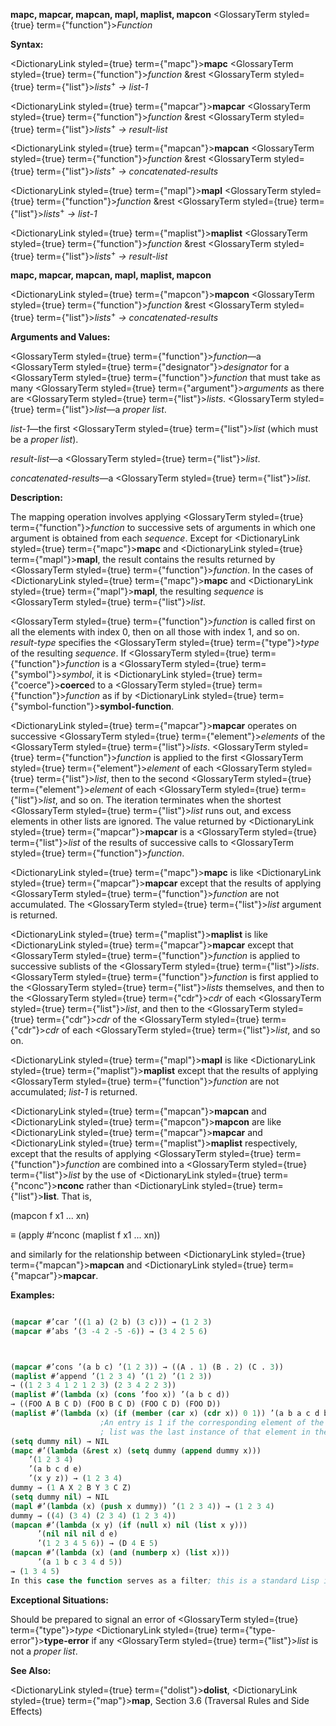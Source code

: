 **mapc, mapcar, mapcan, mapl, maplist, mapcon** <GlossaryTerm styled={true} term={"function"}><i>Function</i></GlossaryTerm> 



**Syntax:** 



<DictionaryLink styled={true} term={"mapc"}><b>mapc</b></DictionaryLink> <GlossaryTerm styled={true} term={"function"}><i>function</i></GlossaryTerm> &amp;rest <GlossaryTerm styled={true} term={"list"}><i>lists</i></GlossaryTerm><sup>+</sup> *→ list-1* 



<DictionaryLink styled={true} term={"mapcar"}><b>mapcar</b></DictionaryLink> <GlossaryTerm styled={true} term={"function"}><i>function</i></GlossaryTerm> &amp;rest <GlossaryTerm styled={true} term={"list"}><i>lists</i></GlossaryTerm><sup>+</sup> *→ result-list* 



<DictionaryLink styled={true} term={"mapcan"}><b>mapcan</b></DictionaryLink> <GlossaryTerm styled={true} term={"function"}><i>function</i></GlossaryTerm> &amp;rest <GlossaryTerm styled={true} term={"list"}><i>lists</i></GlossaryTerm><sup>+</sup> *→ concatenated-results* 



<DictionaryLink styled={true} term={"mapl"}><b>mapl</b></DictionaryLink> <GlossaryTerm styled={true} term={"function"}><i>function</i></GlossaryTerm> &amp;rest <GlossaryTerm styled={true} term={"list"}><i>lists</i></GlossaryTerm><sup>+</sup> *→ list-1* 



<DictionaryLink styled={true} term={"maplist"}><b>maplist</b></DictionaryLink> <GlossaryTerm styled={true} term={"function"}><i>function</i></GlossaryTerm> &amp;rest <GlossaryTerm styled={true} term={"list"}><i>lists</i></GlossaryTerm><sup>+</sup> *→ result-list* 







 



 



**mapc, mapcar, mapcan, mapl, maplist, mapcon** 



<DictionaryLink styled={true} term={"mapcon"}><b>mapcon</b></DictionaryLink> <GlossaryTerm styled={true} term={"function"}><i>function</i></GlossaryTerm> &amp;rest <GlossaryTerm styled={true} term={"list"}><i>lists</i></GlossaryTerm><sup>+</sup> *→ concatenated-results* 



**Arguments and Values:** 



<GlossaryTerm styled={true} term={"function"}><i>function</i></GlossaryTerm>—a <GlossaryTerm styled={true} term={"designator"}><i>designator</i></GlossaryTerm> for a <GlossaryTerm styled={true} term={"function"}><i>function</i></GlossaryTerm> that must take as many <GlossaryTerm styled={true} term={"argument"}><i>arguments</i></GlossaryTerm> as there are <GlossaryTerm styled={true} term={"list"}><i>lists</i></GlossaryTerm>. <GlossaryTerm styled={true} term={"list"}><i>list</i></GlossaryTerm>—a *proper list*. 



*list-1*—the first <GlossaryTerm styled={true} term={"list"}><i>list</i></GlossaryTerm> (which must be a *proper list*). 



*result-list*—a <GlossaryTerm styled={true} term={"list"}><i>list</i></GlossaryTerm>. 



*concatenated-results*—a <GlossaryTerm styled={true} term={"list"}><i>list</i></GlossaryTerm>. 



**Description:** 



The mapping operation involves applying <GlossaryTerm styled={true} term={"function"}><i>function</i></GlossaryTerm> to successive sets of arguments in which one argument is obtained from each *sequence*. Except for <DictionaryLink styled={true} term={"mapc"}><b>mapc</b></DictionaryLink> and <DictionaryLink styled={true} term={"mapl"}><b>mapl</b></DictionaryLink>, the result contains the results returned by <GlossaryTerm styled={true} term={"function"}><i>function</i></GlossaryTerm>. In the cases of <DictionaryLink styled={true} term={"mapc"}><b>mapc</b></DictionaryLink> and <DictionaryLink styled={true} term={"mapl"}><b>mapl</b></DictionaryLink>, the resulting *sequence* is <GlossaryTerm styled={true} term={"list"}><i>list</i></GlossaryTerm>. 



<GlossaryTerm styled={true} term={"function"}><i>function</i></GlossaryTerm> is called first on all the elements with index 0, then on all those with index 1, and so on. *result-type* specifies the <GlossaryTerm styled={true} term={"type"}><i>type</i></GlossaryTerm> of the resulting *sequence*. If <GlossaryTerm styled={true} term={"function"}><i>function</i></GlossaryTerm> is a <GlossaryTerm styled={true} term={"symbol"}><i>symbol</i></GlossaryTerm>, it is <DictionaryLink styled={true} term={"coerce"}><b>coerce</b></DictionaryLink>d to a <GlossaryTerm styled={true} term={"function"}><i>function</i></GlossaryTerm> as if by <DictionaryLink styled={true} term={"symbol-function"}><b>symbol-function</b></DictionaryLink>. 



<DictionaryLink styled={true} term={"mapcar"}><b>mapcar</b></DictionaryLink> operates on successive <GlossaryTerm styled={true} term={"element"}><i>elements</i></GlossaryTerm> of the <GlossaryTerm styled={true} term={"list"}><i>lists</i></GlossaryTerm>. <GlossaryTerm styled={true} term={"function"}><i>function</i></GlossaryTerm> is applied to the first <GlossaryTerm styled={true} term={"element"}><i>element</i></GlossaryTerm> of each <GlossaryTerm styled={true} term={"list"}><i>list</i></GlossaryTerm>, then to the second <GlossaryTerm styled={true} term={"element"}><i>element</i></GlossaryTerm> of each <GlossaryTerm styled={true} term={"list"}><i>list</i></GlossaryTerm>, and so on. The iteration terminates when the shortest <GlossaryTerm styled={true} term={"list"}><i>list</i></GlossaryTerm> runs out, and excess elements in other lists are ignored. The value returned by <DictionaryLink styled={true} term={"mapcar"}><b>mapcar</b></DictionaryLink> is a <GlossaryTerm styled={true} term={"list"}><i>list</i></GlossaryTerm> of the results of successive calls to <GlossaryTerm styled={true} term={"function"}><i>function</i></GlossaryTerm>. 



<DictionaryLink styled={true} term={"mapc"}><b>mapc</b></DictionaryLink> is like <DictionaryLink styled={true} term={"mapcar"}><b>mapcar</b></DictionaryLink> except that the results of applying <GlossaryTerm styled={true} term={"function"}><i>function</i></GlossaryTerm> are not accumulated. The <GlossaryTerm styled={true} term={"list"}><i>list</i></GlossaryTerm> argument is returned. 



<DictionaryLink styled={true} term={"maplist"}><b>maplist</b></DictionaryLink> is like <DictionaryLink styled={true} term={"mapcar"}><b>mapcar</b></DictionaryLink> except that <GlossaryTerm styled={true} term={"function"}><i>function</i></GlossaryTerm> is applied to successive sublists of the <GlossaryTerm styled={true} term={"list"}><i>lists</i></GlossaryTerm>. <GlossaryTerm styled={true} term={"function"}><i>function</i></GlossaryTerm> is first applied to the <GlossaryTerm styled={true} term={"list"}><i>lists</i></GlossaryTerm> themselves, and then to the <GlossaryTerm styled={true} term={"cdr"}><i>cdr</i></GlossaryTerm> of each <GlossaryTerm styled={true} term={"list"}><i>list</i></GlossaryTerm>, and then to the <GlossaryTerm styled={true} term={"cdr"}><i>cdr</i></GlossaryTerm> of the <GlossaryTerm styled={true} term={"cdr"}><i>cdr</i></GlossaryTerm> of each <GlossaryTerm styled={true} term={"list"}><i>list</i></GlossaryTerm>, and so on. 



<DictionaryLink styled={true} term={"mapl"}><b>mapl</b></DictionaryLink> is like <DictionaryLink styled={true} term={"maplist"}><b>maplist</b></DictionaryLink> except that the results of applying <GlossaryTerm styled={true} term={"function"}><i>function</i></GlossaryTerm> are not accumulated; *list-1* is returned. 



<DictionaryLink styled={true} term={"mapcan"}><b>mapcan</b></DictionaryLink> and <DictionaryLink styled={true} term={"mapcon"}><b>mapcon</b></DictionaryLink> are like <DictionaryLink styled={true} term={"mapcar"}><b>mapcar</b></DictionaryLink> and <DictionaryLink styled={true} term={"maplist"}><b>maplist</b></DictionaryLink> respectively, except that the results of applying <GlossaryTerm styled={true} term={"function"}><i>function</i></GlossaryTerm> are combined into a <GlossaryTerm styled={true} term={"list"}><i>list</i></GlossaryTerm> by the use of <DictionaryLink styled={true} term={"nconc"}><b>nconc</b></DictionaryLink> rather than <DictionaryLink styled={true} term={"list"}><b>list</b></DictionaryLink>. That is, 



(mapcon f x1 ... xn) 



*≡* (apply #’nconc (maplist f x1 ... xn)) 



and similarly for the relationship between <DictionaryLink styled={true} term={"mapcan"}><b>mapcan</b></DictionaryLink> and <DictionaryLink styled={true} term={"mapcar"}><b>mapcar</b></DictionaryLink>. 



**Examples:**
```lisp

(mapcar #’car ’((1 a) (2 b) (3 c))) → (1 2 3) 
(mapcar #’abs ’(3 -4 2 -5 -6)) → (3 4 2 5 6) 



(mapcar #’cons ’(a b c) ’(1 2 3)) → ((A . 1) (B . 2) (C . 3)) 
(maplist #’append ’(1 2 3 4) ’(1 2) ’(1 2 3)) 
→ ((1 2 3 4 1 2 1 2 3) (2 3 4 2 2 3)) 
(maplist #’(lambda (x) (cons ’foo x)) ’(a b c d)) 
→ ((FOO A B C D) (FOO B C D) (FOO C D) (FOO D)) 
(maplist #’(lambda (x) (if (member (car x) (cdr x)) 0 1)) ’(a b a c d b c)) → (0 0 1 0 1 1 1) 
					;An entry is 1 if the corresponding element of the input 
					; list was the last instance of that element in the input list. 
(setq dummy nil) → NIL 
(mapc #’(lambda (&rest x) (setq dummy (append dummy x))) 
	’(1 2 3 4) 
	’(a b c d e) 
	’(x y z)) → (1 2 3 4) 
dummy → (1 A X 2 B Y 3 C Z) 
(setq dummy nil) → NIL 
(mapl #’(lambda (x) (push x dummy)) ’(1 2 3 4)) → (1 2 3 4) 
dummy → ((4) (3 4) (2 3 4) (1 2 3 4)) 
(mapcan #’(lambda (x y) (if (null x) nil (list x y))) 
	  ’(nil nil nil d e) 
	  ’(1 2 3 4 5 6)) → (D 4 E 5) 
(mapcan #’(lambda (x) (and (numberp x) (list x))) 
	  ’(a 1 b c 3 4 d 5)) 
→ (1 3 4 5) 
In this case the function serves as a filter; this is a standard Lisp idiom using **mapcan**. (mapcon #’list ’(1 2 3 4)) → ((1 2 3 4) (2 3 4) (3 4) (4)) 

```
**Exceptional Situations:** 



Should be prepared to signal an error of <GlossaryTerm styled={true} term={"type"}><i>type</i></GlossaryTerm> <DictionaryLink styled={true} term={"type-error"}><b>type-error</b></DictionaryLink> if any <GlossaryTerm styled={true} term={"list"}><i>list</i></GlossaryTerm> is not a *proper list*. 



**See Also:** 



<DictionaryLink styled={true} term={"dolist"}><b>dolist</b></DictionaryLink>, <DictionaryLink styled={true} term={"map"}><b>map</b></DictionaryLink>, Section 3.6 (Traversal Rules and Side Effects) 







 



 



